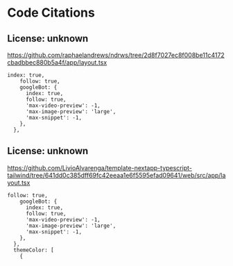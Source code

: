 # Code Citations

## License: unknown
https://github.com/raphaelandrews/ndrws/tree/2d8f7027ec8f008be11c4172cbadbbec880b5a4f/app/layout.tsx

```
index: true,
    follow: true,
    googleBot: {
      index: true,
      follow: true,
      'max-video-preview': -1,
      'max-image-preview': 'large',
      'max-snippet': -1,
    },
  },
```


## License: unknown
https://github.com/LivioAlvarenga/template-nextapp-typescript-tailwind/tree/641dd0c385dff69fc42eeaa1e6f5595efad09641/web/src/app/layout.tsx

```
follow: true,
    googleBot: {
      index: true,
      follow: true,
      'max-video-preview': -1,
      'max-image-preview': 'large',
      'max-snippet': -1,
    },
  },
  themeColor: [
    {
```

